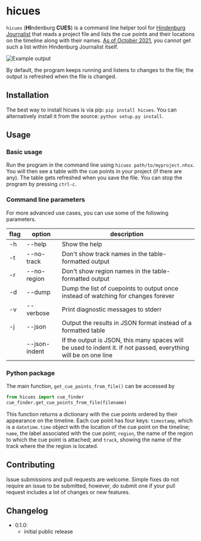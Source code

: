 # hicues

`hicues` (**HI**ndenburg **CUES**) is a command line helper tool for [Hindenburg Journalist](https://hindenburg.com/products/hindenburg-journalist) that reads a project file and lists the cue points and their locations on the timeline along with their names. [As of October 2021](https://web.archive.org/web/20201021210138/http://support.hindenburg.com/forums/224350-general/suggestions/33099493-view-cue-points), you cannot get such a list within Hindenburg Journalist itself.

![Example output](https://gitcdn.link/repo/andrashann/hicues/master/hicues.png)


By default, the program keeps running and listens to changes to the file; the output is refreshed when the file is changed.

## Installation

The best way to install hicues is via pip: `pip install hicues`. You can alternatively install it from the source: `python setup.py install`.

## Usage

### Basic usage

Run the program in the command line using `hicues path/to/myproject.nhsx`. You will then see a table with the cue points in your project (if there are any). The table gets refreshed when you save the file. You can stop the program by pressing `ctrl-c`.

### Command line parameters

For more advanced use cases, you can use some of the following parameters.

<table>
<thead>
  <tr>
    <th>flag</th>
    <th>option</th>
    <th>description</th>
  </tr>
</thead>
<tbody>
  <tr>
    <td>-h</td>
    <td>--help</td>
    <td>Show the help</td>
  </tr>
  <tr>
    <td>-t</td>
    <td>--no-track</td>
    <td>Don't show track names in the table-formatted output</td>
  </tr>
  <tr>
    <td>-r</td>
    <td>--no-region</td>
    <td>Don't show region names in the table-formatted output</td>
  </tr>
  <tr>
    <td>-d</td>
    <td>--dump</td>
    <td>Dump the list of cuepoints to output once instead of watching for changes forever</td>
  </tr>
  </tr>
    <tr>
    <td>-v</td>
    <td>--verbose</td>
    <td>Print diagnostic messages to stderr</td>
  </tr>
  <tr>
    <td>-j</td>
    <td>--json</td>
    <td>Output the results in JSON format instead of a formatted table</td>
  </tr>
  <tr>
    <td>&nbsp;</td>
    <td>--json-indent</td>
    <td>If the output is JSON, this many spaces will be used to indent it. If not passed, everything will be on one line</td>
  </tr>
</tbody>
</table>

### Python package

The main function, `get_cue_points_from_file()` can be accessed by

```python
from hicues import cue_finder
cue_finder.get_cue_points_from_file(filename)
```

This function returns a dictionary with the cue points ordered by their appearance on the timeline. Each cue point has four keys: `timestamp`, which is a `datetime.time` object with the location of the cue point on the timeline; `name`, the label associated with the cue point; `region`, the name of the region to which the cue point is attached; and `track`, showing the name of the track where the the region is located.

## Contributing

Issue submissions and pull requests are welcome. Simple fixes do not require an issue to be submitted, however, do submit one if your pull request includes a lot of changes or new features.

## Changelog

- 0.1.0:
    - initial public release
